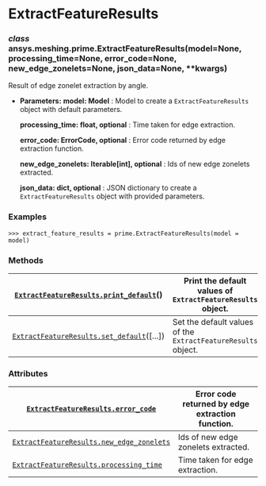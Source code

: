 <!-- vale off -->

<a id="extractfeatureresults"></a>

# ExtractFeatureResults

<a id="ansys.meshing.prime.ExtractFeatureResults"></a>

### *class* ansys.meshing.prime.ExtractFeatureResults(model=None, processing_time=None, error_code=None, new_edge_zonelets=None, json_data=None, \*\*kwargs)

Result of edge zonelet extraction by angle.

* **Parameters:**
  **model: Model**
  : Model to create a `ExtractFeatureResults` object with default parameters.

  **processing_time: float, optional**
  : Time taken for edge extraction.

  **error_code: ErrorCode, optional**
  : Error code returned by edge extraction function.

  **new_edge_zonelets: Iterable[int], optional**
  : Ids of new edge zonelets extracted.

  **json_data: dict, optional**
  : JSON dictionary to create a `ExtractFeatureResults` object with provided parameters.

### Examples

```pycon
>>> extract_feature_results = prime.ExtractFeatureResults(model = model)
```

<!-- !! processed by numpydoc !! -->

### Methods

| [`ExtractFeatureResults.print_default`](ansys.meshing.prime.ExtractFeatureResults.print_default.md#ansys.meshing.prime.ExtractFeatureResults.print_default)()   | Print the default values of `ExtractFeatureResults` object.   |
|-----------------------------------------------------------------------------------------------------------------------------------------------------------------|---------------------------------------------------------------|
| [`ExtractFeatureResults.set_default`](ansys.meshing.prime.ExtractFeatureResults.set_default.md#ansys.meshing.prime.ExtractFeatureResults.set_default)([...])    | Set the default values of the `ExtractFeatureResults` object. |

### Attributes

| [`ExtractFeatureResults.error_code`](ansys.meshing.prime.ExtractFeatureResults.error_code.md#ansys.meshing.prime.ExtractFeatureResults.error_code)                      | Error code returned by edge extraction function.   |
|-------------------------------------------------------------------------------------------------------------------------------------------------------------------------|----------------------------------------------------|
| [`ExtractFeatureResults.new_edge_zonelets`](ansys.meshing.prime.ExtractFeatureResults.new_edge_zonelets.md#ansys.meshing.prime.ExtractFeatureResults.new_edge_zonelets) | Ids of new edge zonelets extracted.                |
| [`ExtractFeatureResults.processing_time`](ansys.meshing.prime.ExtractFeatureResults.processing_time.md#ansys.meshing.prime.ExtractFeatureResults.processing_time)       | Time taken for edge extraction.                    |
<!-- vale on -->
